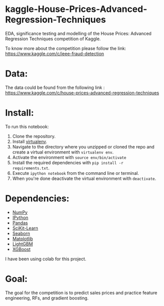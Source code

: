 # kaggle-House-Prices-Advanced-Regression-Techniques
EDA, significance testing and modelling of the House Prices: Advanced Regression Techniques competition of Kaggle.

To know more about the competition please follow the link: 
https://www.kaggle.com/c/ieee-fraud-detection

# Data:
The data could be found from the following link :
https://www.kaggle.com/c/house-prices-advanced-regression-techniques

# Install:
To run this notebook:

1. Clone the repository.
2. Install [virtualenv](http://virtualenv.readthedocs.org/en/latest/installation.html).
3. Navigate to the directory where you unzipped or cloned the repo and create a virtual environment with `virtualenv env`.
4. Activate the environment with `source env/bin/activate`
5. Install the required dependencies with `pip install -r requirements.txt`.
6. Execute `ipython notebook` from the command line or terminal.
7. When you're done deactivate the virtual environment with `deactivate`.


# Dependencies:
* [NumPy](http://www.numpy.org/)
* [IPython](http://ipython.org/)
* [Pandas](http://pandas.pydata.org/)
* [SciKit-Learn](http://scikit-learn.org/stable/)
* [Seaborn](https://seaborn.pydata.org/)
* [Matplotlib](http://matplotlib.org/)
* [LightGBM](https://lightgbm.readthedocs.io/en/latest/)
* [XGBoost](https://xgboost.readthedocs.io/en/latest/)

I have been using colab for this project. 

# Goal:
The goal for the competition is to predict sales prices and practice feature engineering, RFs, and gradient boosting.

